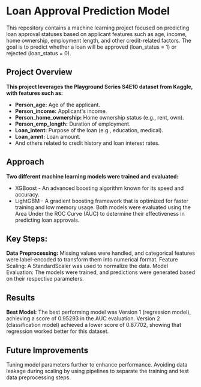 # Loan Approval Prediction Model
This repository contains a machine learning project focused on predicting loan approval statuses based on applicant features such as age, income, home ownership, employment length, and other credit-related factors. The goal is to predict whether a loan will be approved (loan_status = 1) or rejected (loan_status = 0).

## Project Overview
**This project leverages the Playground Series S4E10 dataset from Kaggle, with features such as:**

- **Person_age:** Age of the applicant.
- **Person_income:** Applicant's income.
- **Person_home_ownership:** Home ownership status (e.g., rent, own).
- **Person_emp_length:** Duration of employment.
- **Loan_intent:** Purpose of the loan (e.g., education, medical).
- **Loan_amnt:** Loan amount.
- And others related to credit history and loan interest rates.
## Approach
**Two different machine learning models were trained and evaluated:**

- XGBoost - An advanced boosting algorithm known for its speed and accuracy.
- LightGBM - A gradient boosting framework that is optimized for faster training and low memory usage.
Both models were evaluated using the Area Under the ROC Curve (AUC) to determine their effectiveness in predicting loan approvals.

## Key Steps:
**Data Preprocessing:** Missing values were handled, and categorical features were label-encoded to transform them into numerical format.
Feature Scaling: A StandardScaler was used to normalize the data.
Model Evaluation: The models were trained, and predictions were generated based on their respective parameters.
## Results
**Best Model:** The best performing model was Version 1 (regression model), achieving a score of 0.95293 in the AUC evaluation.
Version 2 (classification model) achieved a lower score of 0.87702, showing that regression worked better for this dataset.
## Future Improvements
Tuning model parameters further to enhance performance.
Avoiding data leakage during scaling by using pipelines to separate the training and test data preprocessing steps.
